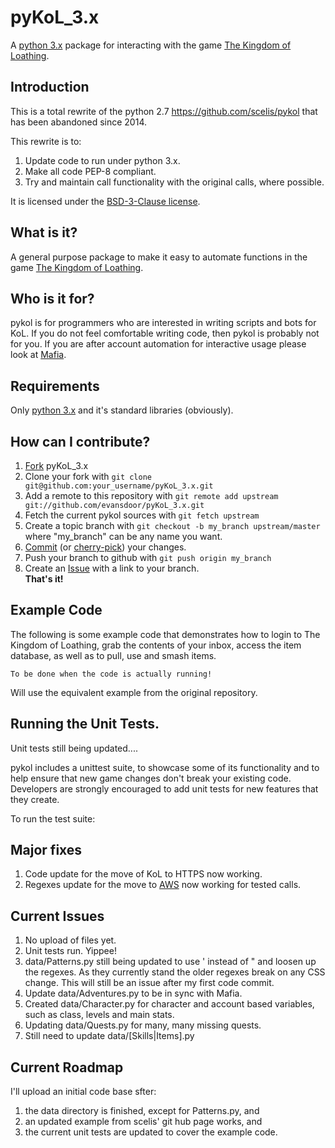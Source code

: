 # pyKoL_3.x
A [python 3.x](https://www.python.org/) package for interacting with the game [The Kingdom of Loathing](https://www.kingdomofloathing.com/).

## Introduction
This is a total rewrite of the python 2.7 https://github.com/scelis/pykol that has been abandoned since 2014.

This rewrite is to:
1. Update code to run under python 3.x.
1. Make all code PEP-8 compliant.
1. Try and maintain call functionality with the original calls, where possible.

It is licensed under the [BSD-3-Clause license](https://opensource.org/licenses/BSD-3-Clause).

## What is it?
A general purpose package to make it easy to automate functions in the game [The Kingdom of Loathing](https://www.kingdomofloathing.com/). 

## Who is it for?
pykol is for programmers who are interested in writing scripts and bots for KoL. If you do not feel comfortable writing code, then pykol is probably not for you. If you are after account automation for interactive usage please look at [Mafia](http://kol.coldfront.net/thekolwiki/index.php/Tools#KoLmafia).

## Requirements
Only [python 3.x](https://www.python.org/) and it's standard libraries (obviously).

## How can I contribute?
1. [Fork](https://help.github.com/articles/fork-a-repo/) pyKoL_3.x
1. Clone your fork with `git clone git@github.com:your_username/pyKoL_3.x.git`
1. Add a remote to this repository with `git remote add upstream git://github.com/evansdoor/pyKoL_3.x.git`
1. Fetch the current pykol sources with `git fetch upstream`
1. Create a topic branch with `git checkout -b my_branch upstream/master`<br>where "my_branch" can be any name you want.
1. [Commit](https://git-scm.com/docs/git-commit) (or [cherry-pick](https://git-scm.com/docs/git-cherry-pick)) your changes.
1. Push your branch to github with `git push origin my_branch`
1. Create an [Issue](https://github.com/Evansdoor/pyKoL_3.x/issues) with a link to your branch.<br>**That's it!**

## Example Code
The following is some example code that demonstrates how to login to The Kingdom of Loathing, grab the contents of your inbox, access the item database, as well as to pull, use and smash items.

`To be done when the code is actually running!`

Will use the equivalent example from the original repository.

## Running the Unit Tests.
Unit tests still being updated....

pykol includes a unittest suite, to showcase some of its functionality and to help ensure that new game changes don't break your existing code. Developers are strongly encouraged to add unit tests for new features that they create.

To run the test suite:

## Major fixes
1. Code update for the move of KoL to HTTPS now working.
2. Regexes update for the move to [AWS](https://www.aws.com/) now working for tested calls.

## Current Issues
1. No upload of files yet.
1. Unit tests run. Yippee!
1. data/Patterns.py still being updated to use ' instead of " and loosen up the regexes. As they currently stand the older regexes break on any CSS change. This will still be an issue after my first code commit.
1. Update data/Adventures.py to be in sync with Mafia.
1. Created data/Character.py for character and account based variables, such as class, levels and main stats.
1. Updating data/Quests.py for many, many missing quests.
1. Still need to update data/[Skills|Items].py 

## Current Roadmap
I'll upload an initial code base sfter:
1. the data directory is finished, except for Patterns.py, and
2. an updated example from scelis' git hub page works, and
3. the current unit tests are updated to cover the example code.
